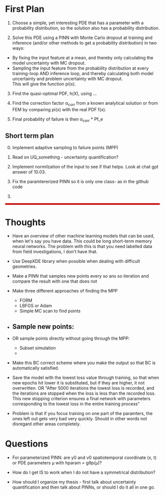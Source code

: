 # First Plan

1. Choose a simple, yet interesting PDE that has a parameter with a probability distribution, so the solution also has a probability distribution. 

2. Solve this PDE using a PINN with Monte Carlo dropout at training and inference (and/or other methods to get a probability distribution) in two ways:
- By fixing the input feature at a mean, and thereby only calculating the model uncertainty with MC dropout.
- Sampling the input feature from the probability distribution at every training-loop AND inference loop, and thereby calculating both model uncertainty and problem uncertainty with MC dropout. 
\
This will give the function pi(x).

3. Find the quasi-optimal PDF, h(X), using ...

4. Find the correction factor α<sub>corr</sub> from a known analytical solution or from FEM by comparing pi(x) with the real PDF f(x).

5. Final probability of failure is then α<sub>corr</sub> * Pf_e

<!-- # 
1. Find a problem that is related to probabilistic design in Geotechnics.

- Toy problem that are very simple

2. Solve the problem with a PINN where variables can have a range of values.

- E.g a consolidation problem, Terzaghi, with varying thickness and consolidation coefficient.

3. Use the PINN to compute a probability distribution of the point of interest

- This could be ultimate limit state (ULS) or some kind of serviceability limit state (SLS)

4. Finally use this distribution for a probabilistic design rather than Eurocode. -->

## Short term plan
0. Implement adaptive sampling to failure points (MPP)

1. Read on UQ_something - uncertainty quantification?

2. Implement normilzation of the input to see if that helps. Look at chat gpt answer of 10.03. 

3. Fix the paramtererized PINN so it is only one class- as in the github code 



<!-- ### Concrete Plans

2. Read the following papers in this order:

- https://arxiv.org/pdf/1505.05424
- https://www.sciencedirect.com/science/article/pii/S0021999120306872
- Pyro tutorials
- Look into Lower-level resources on Markov Chain Monte Carlo (MCMC), variational inference, and relevant Bayesian methods. These are crucial if you want to fully grasp the training loop behind B-PINNs. -->

3.

<hr style="border:2px solid red">

# Thoughts

- Have an overview of other machine learning models that can be used, when let's say you have data. This could be long short-term memory neural networks. The problem with this is that you need labelled data from field investigations, I don't have that.

- Use DeepXDE library when possible when dealing with difficult geometries.

- Make a PINN that samples new points every so ans so iteration and compare the result with one that does not 
- Make three different approaches of finding the MPP 
  - FORM
  - LBFGS or Adam
  - Simple MC scan to find points
- Sample new points:
  - 
  
- OR sample points directly without going through the MPP: 
  - Subset simulation 
  - 

- Make this BC correct scheme where you make the output so that BC is automatically satisfied. 
- Save the model with the lowest loss value through training, so that when new epochs hit lower it is substituted, but if they are higher, it not overwritten. 
OR "After 5000 iterations the lowest loss is recorded, and the iterations are stopped when the loss is less than the recorded loss. This
new stopping criterion ensures a final network with parameters corresponding to the lowest loss in the entire training process"

- Problem is that if you focus training on one part of the paramters, the ones left out gets very bad very quickly. Should in other words not disregard other areas completely.

# Questions

- For parameterized PINN: are y0 and v0 spatiotemporal coordinate (x, t) or PDE parameters µ with hparam = gθp(µ)?

- How do I get IS to work when I do not have a symmetrical distribution? 

- How should I organize my thesis - first talk about uncertainty quantification and then talk about PINNs, or should I do it all in one go. 

<!-- - Should I focus on how a presumably well-trained PINN can be utilized for probabilistic design, and ignore the accuracy of the PINN itself, or should I also/ rather focus on the performance of the PINN or NN. Ref https://arxiv.org/pdf/2501.16371 that talks about what optimizers work the best.

    - Concentrate on the usage first, not a good model
-->

<!-- - PINNs are hard to use for nonlinear problems such as for plastic behaviour of soil in a slope analysis. Should I stick to linear systems like a linear elastic? What type of problems should I look into?

    - It is not possible with PINNs to do a nonlinear analysis, but I can search up elasto plastic PINN if I want to. Probably too difficult for now.  -->
